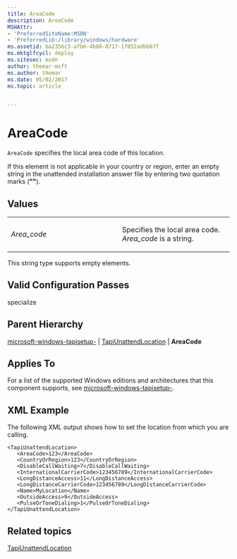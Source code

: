 ```yaml
---
title: AreaCode
description: AreaCode
MSHAttr:
- 'PreferredSiteName:MSDN'
- 'PreferredLib:/library/windows/hardware'
ms.assetid: ba2356c3-afb6-4b60-8717-1f052adbb67f
ms.mktglfcycl: deploy
ms.sitesec: msdn
author: themar-msft
ms.author: themar
ms.date: 05/02/2017
ms.topic: article


---
```


# AreaCode


`AreaCode` specifies the local area code of this location.

If this element is not applicable in your country or region, enter an empty string in the unattended installation answer file by entering two quotation marks (**""**).

## Values


<table>
<colgroup>
<col width="50%" />
<col width="50%" />
</colgroup>
<tbody>
<tr class="odd">
<td><p><em>Area_code</em></p></td>
<td><p>Specifies the local area code. <em>Area_code</em> is a string.</p></td>
</tr>
</tbody>
</table>

 

This string type supports empty elements.

## Valid Configuration Passes


specialize

## Parent Hierarchy


[microsoft-windows-tapisetup-](microsoft-windows-tapisetup.md) | [TapiUnattendLocation](microsoft-windows-tapisetup-tapiunattendlocation.md) | **AreaCode**

## Applies To


For a list of the supported Windows editions and architectures that this component supports, see [microsoft-windows-tapisetup-](microsoft-windows-tapisetup.md).

## XML Example


The following XML output shows how to set the location from which you are calling.

```
<TapiUnattendLocation>
   <AreaCode>123</AreaCode>
   <CountryOrRegion>123</CountryOrRegion>
   <DisableCallWaiting>7</DisableCallWaiting>
   <InternationalCarrierCode>123456789</InternationalCarrierCode>
   <LongDistanceAccess>11</LongDistanceAccess>
   <LongDistanceCarrierCode>123456789</LongDistanceCarrierCode>
   <Name>MyLocation</Name>
   <OutsideAccess>9</OutsideAccess>
   <PulseOrToneDialing>1</PulseOrToneDialing>
</TapiUnattendLocation>
```

## Related topics


[TapiUnattendLocation](microsoft-windows-tapisetup-tapiunattendlocation.md)

 

 







